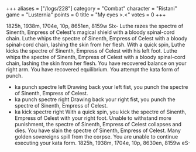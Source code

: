 +++
aliases = ["/logs/228"]
category = "Combat"
character = "Ristani"
game = "Lusternia"
points = 0
title = "My eyes >.<"
votes = 0
+++

1825h, 1938m, 1704e, 10p, 8651en, 8159w Slx-
Luthe razes the spectre of Sinenth, Empress of Celest's magical shield with a 
bloody spinal-cord chain.
Luthe whips the spectre of Sinenth, Empress of Celest with a bloody spinal-cord 
chain, lashing the skin from her flesh.
With a quick spin, Luthe kicks the spectre of Sinenth, Empress of Celest with 
his left foot.
Luthe whips the spectre of Sinenth, Empress of Celest with a bloody spinal-cord 
chain, lashing the skin from her flesh.
You have recovered balance on your right arm.
You have recovered equilibrium.
You attempt the kata form of punch.
* ka punch spectre left
Drawing back your left fist, you punch the spectre of Sinenth, Empress of 
Celest.
* ka punch spectre right
Drawing back your right fist, you punch the spectre of Sinenth, Empress of 
Celest.
* ka kick spectre right
With a quick spin, you kick the spectre of Sinenth, Empress of Celest with your 
right foot.
Unable to withstand more punishment, the spectre of Sinenth, Empress of Celest 
collapses and dies.
You have slain the spectre of Sinenth, Empress of Celest.
Many golden sovereigns spill from the corpse.
You are unable to continue executing your kata form.
1825h, 1938m, 1704e, 10p, 8630en, 8159w eS-
